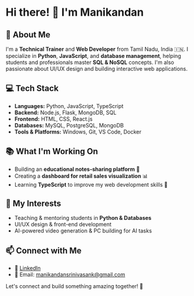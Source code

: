 # Hi there! 👋 I'm Manikandan  

## 🚀 About Me
I'm a **Technical Trainer** and **Web Developer** from Tamil Nadu, India 🇮🇳. I specialize in **Python**, **JavaScript**, and **database management**, helping students and professionals master **SQL & NoSQL** concepts. I'm also passionate about UI/UX design and building interactive web applications.  

## 💻 Tech Stack
- **Languages:** Python, JavaScript, TypeScript
- **Backend:** Node.js, Flask, MongoDB, SQL
- **Frontend:** HTML, CSS, React.js
- **Databases:** MySQL, PostgreSQL, MongoDB
- **Tools & Platforms:** Windows, Git, VS Code, Docker

## 📚 What I'm Working On
- Building an **educational notes-sharing platform** 📖
- Creating a **dashboard for retail sales visualization** 📊
- Learning **TypeScript** to improve my web development skills 🚀

## 🎯 My Interests
- Teaching & mentoring students in **Python & Databases**
- UI/UX design & front-end development
- AI-powered video generation & PC building for AI tasks

## 📫 Connect with Me
- 💼 [LinkedIn](https://www.linkedin.com/in/manikandansrinivasan412/)
- 📧 Email: manikandansrinivasank@gmail.com  

Let's connect and build something amazing together! 🚀

